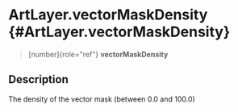 ArtLayer.vectorMaskDensity {#ArtLayer.vectorMaskDensity}
==========================

> [number]{role="ref"} **vectorMaskDensity**

Description
-----------

The density of the vector mask (between 0.0 and 100.0)
